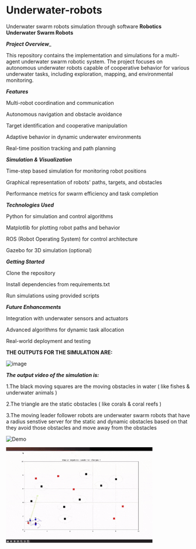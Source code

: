 # Underwater-robots
Underwater swarm robots simulation through software
**Robotics Underwater Swarm Robots**

_**Project Overview**__

This repository contains the implementation and simulations for a multi-agent underwater swarm robotic system. The project focuses on autonomous underwater robots capable of cooperative behavior for various underwater tasks, including exploration, mapping, and environmental monitoring.

_**Features**_

Multi-robot coordination and communication

Autonomous navigation and obstacle avoidance

Target identification and cooperative manipulation

Adaptive behavior in dynamic underwater environments

Real-time position tracking and path planning

_**Simulation & Visualization**_

Time-step based simulation for monitoring robot positions

Graphical representation of robots' paths, targets, and obstacles

Performance metrics for swarm efficiency and task completion

_**Technologies Used**_

Python for simulation and control algorithms

Matplotlib for plotting robot paths and behavior

ROS (Robot Operating System) for control architecture

Gazebo for 3D simulation (optional)

_**Getting Started**_

Clone the repository

Install dependencies from requirements.txt

Run simulations using provided scripts

_**Future Enhancements**_

Integration with underwater sensors and actuators

Advanced algorithms for dynamic task allocation

Real-world deployment and testing

**THE OUTPUTS FOR THE SIMULATION ARE:**

 ![image](https://github.com/user-attachments/assets/92b9b7f8-12a0-46fd-9d65-f094f4b77b75)



_**The output video of the simulation is:**_

1.The black moving squares are the moving obstacles in water ( like fishes & underwater animals )


2.The triangle are the static obstacles ( like corals & coral reefs ) 


3.The moving leader follower robots are underwater swarm robots that have a radius senstive server for the static and dynamic obstacles based on that they avoid those 
  obstacles and move away from the obstacles 


![Demo](https://github.com/ksuveda2006/Underwater-robots/blob/main/underwaterrobosimulation%20(1).gif)




![Demo](https://github.com/ksuveda2006/Underwater-robots/blob/main/output%20video.gif)
